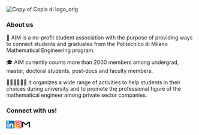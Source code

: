 ![Copy of Copia di logo_orig](https://user-images.githubusercontent.com/101568658/158389313-4a73d962-ab5d-42bd-994f-2c3759f62398.png)

### About us

🤝 AIM is a no-profit student association with the purpose of providing ways to connect students and graduates from the Politecnico di Milano Mathematical Engineering program.

🎓 AIM currently counts more than 2000 members among undergrad, master, doctoral students, post-docs and faculty members.

👩🏻‍💻👨🏼‍💻 It organizes a wide range of activities to help students in their choices during university and to promote the professional figure of the mathematical engineer among private sector companies.

### Connect with us!

<a href="https://it.linkedin.com/company/aim-associazione-ingegneri-matematici">
    <img align="left" src="https://raw.githubusercontent.com/AIM-mate/.github/master/profile/linkedin.svg"
        alt="icon | Linkedin" width="21px"
    />
</a>
<a href="https://www.instagram.com/aim.mate/">
    <img align="left" src="https://raw.githubusercontent.com/AIM-mate/.github/master/profile/instagram.svg"
        alt="icon | Instagram" width="21px"
    />
</a>
<a href="mailto:direttivo@aim-mate.it">
    <img align="left" src="https://raw.githubusercontent.com/AIM-mate/.github/master/profile/gmail.svg"
        alt="icon | Mail" width="21px"
    />
</a>
